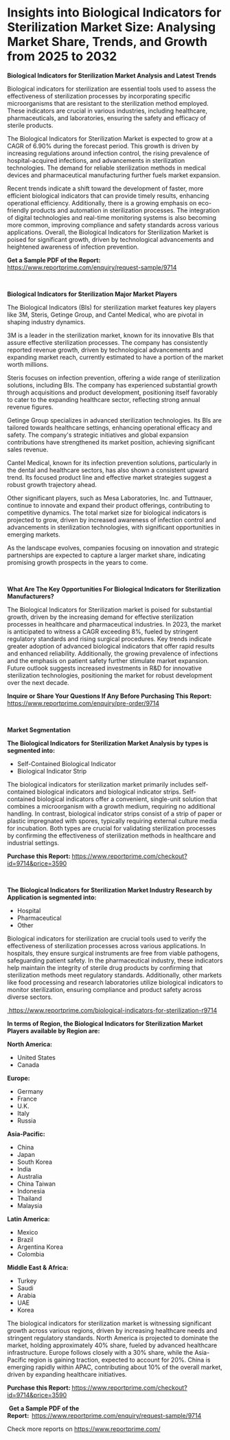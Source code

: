 <p><h1>Insights into Biological Indicators for Sterilization Market Size: Analysing Market Share, Trends, and Growth from 2025 to 2032</h1></p><p><strong>Biological Indicators for Sterilization Market Analysis and Latest Trends</strong></p>
<p><p>Biological indicators for sterilization are essential tools used to assess the effectiveness of sterilization processes by incorporating specific microorganisms that are resistant to the sterilization method employed. These indicators are crucial in various industries, including healthcare, pharmaceuticals, and laboratories, ensuring the safety and efficacy of sterile products.</p><p>The Biological Indicators for Sterilization Market is expected to grow at a CAGR of 6.90% during the forecast period. This growth is driven by increasing regulations around infection control, the rising prevalence of hospital-acquired infections, and advancements in sterilization technologies. The demand for reliable sterilization methods in medical devices and pharmaceutical manufacturing further fuels market expansion. </p><p>Recent trends indicate a shift toward the development of faster, more efficient biological indicators that can provide timely results, enhancing operational efficiency. Additionally, there is a growing emphasis on eco-friendly products and automation in sterilization processes. The integration of digital technologies and real-time monitoring systems is also becoming more common, improving compliance and safety standards across various applications. Overall, the Biological Indicators for Sterilization Market is poised for significant growth, driven by technological advancements and heightened awareness of infection prevention.</p></p>
<p><strong>Get a Sample PDF of the Report:&nbsp;</strong> <a href="https://www.reportprime.com/enquiry/request-sample/9714?utm_campaign=2533&utm_medium=2&utm_source=Github&utm_content=ia&utm_term=20032025&utm_id=biological-indicators-for-sterilization">https://www.reportprime.com/enquiry/request-sample/9714</a></p>
<p>&nbsp;</p>
<p><strong>Biological Indicators for Sterilization Major Market Players</strong></p>
<p><p>The Biological Indicators (BIs) for sterilization market features key players like 3M, Steris, Getinge Group, and Cantel Medical, who are pivotal in shaping industry dynamics. </p><p>3M is a leader in the sterilization market, known for its innovative BIs that assure effective sterilization processes. The company has consistently reported revenue growth, driven by technological advancements and expanding market reach, currently estimated to have a portion of the market worth millions.</p><p>Steris focuses on infection prevention, offering a wide range of sterilization solutions, including BIs. The company has experienced substantial growth through acquisitions and product development, positioning itself favorably to cater to the expanding healthcare sector, reflecting strong annual revenue figures.</p><p>Getinge Group specializes in advanced sterilization technologies. Its BIs are tailored towards healthcare settings, enhancing operational efficacy and safety. The company's strategic initiatives and global expansion contributions have strengthened its market position, achieving significant sales revenue.</p><p>Cantel Medical, known for its infection prevention solutions, particularly in the dental and healthcare sectors, has also shown a consistent upward trend. Its focused product line and effective market strategies suggest a robust growth trajectory ahead.</p><p>Other significant players, such as Mesa Laboratories, Inc. and Tuttnauer, continue to innovate and expand their product offerings, contributing to competitive dynamics. The total market size for biological indicators is projected to grow, driven by increased awareness of infection control and advancements in sterilization technologies, with significant opportunities in emerging markets.</p><p>As the landscape evolves, companies focusing on innovation and strategic partnerships are expected to capture a larger market share, indicating promising growth prospects in the years to come.</p></p>
<p>&nbsp;</p>
<p><strong>What Are The Key Opportunities For Biological Indicators for Sterilization Manufacturers?</strong></p>
<p><p>The Biological Indicators for Sterilization market is poised for substantial growth, driven by the increasing demand for effective sterilization processes in healthcare and pharmaceutical industries. In 2023, the market is anticipated to witness a CAGR exceeding 8%, fueled by stringent regulatory standards and rising surgical procedures. Key trends indicate greater adoption of advanced biological indicators that offer rapid results and enhanced reliability. Additionally, the growing prevalence of infections and the emphasis on patient safety further stimulate market expansion. Future outlook suggests increased investments in R&D for innovative sterilization technologies, positioning the market for robust development over the next decade.</p></p>
<p><strong>Inquire or Share Your Questions If Any Before Purchasing This Report:</strong> <a href="https://www.reportprime.com/enquiry/pre-order/9714?utm_campaign=2533&utm_medium=2&utm_source=Github&utm_content=ia&utm_term=20032025&utm_id=biological-indicators-for-sterilization">https://www.reportprime.com/enquiry/pre-order/9714</a></p>
<p>&nbsp;</p>
<p><strong>Market Segmentation</strong></p>
<p><strong>The Biological Indicators for Sterilization Market Analysis by types is segmented into:</strong></p>
<p><ul><li>Self-Contained Biological Indicator</li><li>Biological Indicator Strip</li></ul></p>
<p><p>The biological indicators for sterilization market primarily includes self-contained biological indicators and biological indicator strips. Self-contained biological indicators offer a convenient, single-unit solution that combines a microorganism with a growth medium, requiring no additional handling. In contrast, biological indicator strips consist of a strip of paper or plastic impregnated with spores, typically requiring external culture media for incubation. Both types are crucial for validating sterilization processes by confirming the effectiveness of sterilization methods in healthcare and industrial settings.</p></p>
<p><strong>Purchase this Report:&nbsp;</strong><a href="https://www.reportprime.com/checkout?id=9714&price=3590&utm_campaign=2533&utm_medium=2&utm_source=Github&utm_content=ia&utm_term=20032025&utm_id=biological-indicators-for-sterilization">https://www.reportprime.com/checkout?id=9714&price=3590</a></p>
<p>&nbsp;</p>
<p><strong>The Biological Indicators for Sterilization Market Industry Research by Application is segmented into:</strong></p>
<p><ul><li>Hospital</li><li>Pharmaceutical</li><li>Other</li></ul></p>
<p><p>Biological indicators for sterilization are crucial tools used to verify the effectiveness of sterilization processes across various applications. In hospitals, they ensure surgical instruments are free from viable pathogens, safeguarding patient safety. In the pharmaceutical industry, these indicators help maintain the integrity of sterile drug products by confirming that sterilization methods meet regulatory standards. Additionally, other markets like food processing and research laboratories utilize biological indicators to monitor sterilization, ensuring compliance and product safety across diverse sectors.</p></p>
<p><a href="https://www.reportprime.com/biological-indicators-for-sterilization-r9714?utm_campaign=2533&utm_medium=2&utm_source=Github&utm_content=ia&utm_term=20032025&utm_id=biological-indicators-for-sterilization">&nbsp;https://www.reportprime.com/biological-indicators-for-sterilization-r9714</a></p>
<p><strong>In terms of Region, the Biological Indicators for Sterilization Market Players available by Region are:</strong></p>
<p>
    <p> <strong> North America: </strong>
        <ul>
            <li>United States</li>
            <li>Canada</li>
        </ul>
        </p> 
    <p> <strong> Europe: </strong>
        <ul>
            <li>Germany</li>
            <li>France</li>
            <li>U.K.</li>
            <li>Italy</li>
            <li>Russia</li>
        </ul>
        </p> 
    <p> <strong> Asia-Pacific: </strong>
        <ul>
            <li>China</li>
            <li>Japan</li>
            <li>South Korea</li>
            <li>India</li>
            <li>Australia</li>
            <li>China Taiwan</li>
            <li>Indonesia</li>
            <li>Thailand</li>
            <li>Malaysia</li>
        </ul>
        </p> 
    <p> <strong> Latin America: </strong>
        <ul>
            <li>Mexico</li>
            <li>Brazil</li>
            <li>Argentina Korea</li>
            <li>Colombia</li>
        </ul>
        </p> 
    <p> <strong> Middle East & Africa: </strong>
        <ul>
            <li>Turkey</li>
            <li>Saudi</li>
            <li>Arabia</li>
            <li>UAE</li>
            <li>Korea</li>
        </ul>
    </p>
    </p>
<p><p>The biological indicators for sterilization market is witnessing significant growth across various regions, driven by increasing healthcare needs and stringent regulatory standards. North America is projected to dominate the market, holding approximately 40% share, fueled by advanced healthcare infrastructure. Europe follows closely with a 30% share, while the Asia-Pacific region is gaining traction, expected to account for 20%. China is emerging rapidly within APAC, contributing about 10% of the overall market, driven by expanding healthcare initiatives.</p></p>
<p><strong>Purchase this Report: </strong><a href="https://www.reportprime.com/checkout?id=9714&price=3590&utm_campaign=2533&utm_medium=2&utm_source=Github&utm_content=ia&utm_term=20032025&utm_id=biological-indicators-for-sterilization">https://www.reportprime.com/checkout?id=9714&price=3590</a></p>
<p>&nbsp;<strong>Get a Sample PDF of the Report:&nbsp;&nbsp;</strong><a href="https://www.reportprime.com/enquiry/request-sample/9714?utm_campaign=2533&utm_medium=2&utm_source=Github&utm_content=ia&utm_term=20032025&utm_id=biological-indicators-for-sterilization">https://www.reportprime.com/enquiry/request-sample/9714</a></p>
<p><strong></strong></p>
<p>Check more reports on <a href="https://www.reportprime.com/?utm_campaign=2533&utm_medium=2&utm_source=Github&utm_content=ia&utm_term=20032025&utm_id=biological-indicators-for-sterilization">https://www.reportprime.com/</a></p>